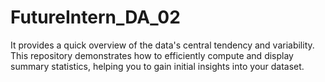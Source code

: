 # FutureIntern_DA_02
It provides a quick overview of the data's central tendency and variability. This repository demonstrates how to efficiently compute and display summary statistics, helping you to gain initial insights into your dataset.
